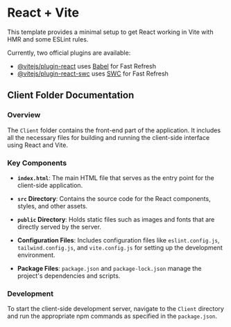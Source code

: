# React + Vite

This template provides a minimal setup to get React working in Vite with HMR and some ESLint rules.

Currently, two official plugins are available:

- [@vitejs/plugin-react](https://github.com/vitejs/vite-plugin-react/blob/main/packages/plugin-react/README.md) uses [Babel](https://babeljs.io/) for Fast Refresh
- [@vitejs/plugin-react-swc](https://github.com/vitejs/vite-plugin-react-swc) uses [SWC](https://swc.rs/) for Fast Refresh

## Client Folder Documentation

### Overview
The `Client` folder contains the front-end part of the application. It includes all the necessary files for building and running the client-side interface using React and Vite.

### Key Components

- **`index.html`**: The main HTML file that serves as the entry point for the client-side application.

- **`src` Directory**: Contains the source code for the React components, styles, and other assets.

- **`public` Directory**: Holds static files such as images and fonts that are directly served by the server.

- **Configuration Files**: Includes configuration files like `eslint.config.js`, `tailwind.config.js`, and `vite.config.js` for setting up the development environment.

- **Package Files**: `package.json` and `package-lock.json` manage the project's dependencies and scripts.

### Development
To start the client-side development server, navigate to the `Client` directory and run the appropriate npm commands as specified in the `package.json`.
